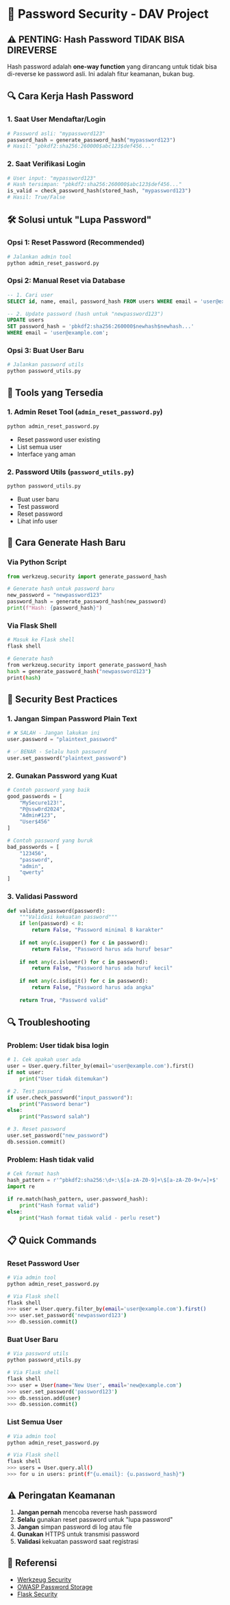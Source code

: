 # 🔐 Password Security - DAV Project

## ⚠️ **PENTING: Hash Password TIDAK BISA DIREVERSE**

Hash password adalah **one-way function** yang dirancang untuk tidak bisa di-reverse ke password asli. Ini adalah fitur keamanan, bukan bug.

## 🔍 **Cara Kerja Hash Password**

### 1. **Saat User Mendaftar/Login**
```python
# Password asli: "mypassword123"
password_hash = generate_password_hash("mypassword123")
# Hasil: "pbkdf2:sha256:260000$abc123$def456..."
```

### 2. **Saat Verifikasi Login**
```python
# User input: "mypassword123"
# Hash tersimpan: "pbkdf2:sha256:260000$abc123$def456..."
is_valid = check_password_hash(stored_hash, "mypassword123")
# Hasil: True/False
```

## 🛠️ **Solusi untuk "Lupa Password"**

### **Opsi 1: Reset Password (Recommended)**
```bash
# Jalankan admin tool
python admin_reset_password.py
```

### **Opsi 2: Manual Reset via Database**
```sql
-- 1. Cari user
SELECT id, name, email, password_hash FROM users WHERE email = 'user@example.com';

-- 2. Update password (hash untuk "newpassword123")
UPDATE users 
SET password_hash = 'pbkdf2:sha256:260000$newhash$newhash...' 
WHERE email = 'user@example.com';
```

### **Opsi 3: Buat User Baru**
```bash
# Jalankan password utils
python password_utils.py
```

## 🔧 **Tools yang Tersedia**

### 1. **Admin Reset Tool** (`admin_reset_password.py`)
```bash
python admin_reset_password.py
```
- Reset password user existing
- List semua user
- Interface yang aman

### 2. **Password Utils** (`password_utils.py`)
```bash
python password_utils.py
```
- Buat user baru
- Test password
- Reset password
- Lihat info user

## 🔐 **Cara Generate Hash Baru**

### **Via Python Script**
```python
from werkzeug.security import generate_password_hash

# Generate hash untuk password baru
new_password = "newpassword123"
password_hash = generate_password_hash(new_password)
print(f"Hash: {password_hash}")
```

### **Via Flask Shell**
```bash
# Masuk ke Flask shell
flask shell

# Generate hash
from werkzeug.security import generate_password_hash
hash = generate_password_hash("newpassword123")
print(hash)
```

## 🚨 **Security Best Practices**

### **1. Jangan Simpan Password Plain Text**
```python
# ❌ SALAH - Jangan lakukan ini
user.password = "plaintext_password"

# ✅ BENAR - Selalu hash password
user.set_password("plaintext_password")
```

### **2. Gunakan Password yang Kuat**
```python
# Contoh password yang baik
good_passwords = [
    "MySecure123!",
    "P@ssw0rd2024",
    "Admin#123",
    "User$456"
]

# Contoh password yang buruk
bad_passwords = [
    "123456",
    "password",
    "admin",
    "qwerty"
]
```

### **3. Validasi Password**
```python
def validate_password(password):
    """Validasi kekuatan password"""
    if len(password) < 8:
        return False, "Password minimal 8 karakter"
    
    if not any(c.isupper() for c in password):
        return False, "Password harus ada huruf besar"
    
    if not any(c.islower() for c in password):
        return False, "Password harus ada huruf kecil"
    
    if not any(c.isdigit() for c in password):
        return False, "Password harus ada angka"
    
    return True, "Password valid"
```

## 🔍 **Troubleshooting**

### **Problem: User tidak bisa login**
```python
# 1. Cek apakah user ada
user = User.query.filter_by(email='user@example.com').first()
if not user:
    print("User tidak ditemukan")

# 2. Test password
if user.check_password("input_password"):
    print("Password benar")
else:
    print("Password salah")

# 3. Reset password
user.set_password("new_password")
db.session.commit()
```

### **Problem: Hash tidak valid**
```python
# Cek format hash
hash_pattern = r'^pbkdf2:sha256:\d+:\$[a-zA-Z0-9]+\$[a-zA-Z0-9+/=]+$'
import re

if re.match(hash_pattern, user.password_hash):
    print("Hash format valid")
else:
    print("Hash format tidak valid - perlu reset")
```

## 📋 **Quick Commands**

### **Reset Password User**
```bash
# Via admin tool
python admin_reset_password.py

# Via Flask shell
flask shell
>>> user = User.query.filter_by(email='user@example.com').first()
>>> user.set_password('newpassword123')
>>> db.session.commit()
```

### **Buat User Baru**
```bash
# Via password utils
python password_utils.py

# Via Flask shell
flask shell
>>> user = User(name='New User', email='new@example.com')
>>> user.set_password('password123')
>>> db.session.add(user)
>>> db.session.commit()
```

### **List Semua User**
```bash
# Via admin tool
python admin_reset_password.py

# Via Flask shell
flask shell
>>> users = User.query.all()
>>> for u in users: print(f"{u.email}: {u.password_hash}")
```

## ⚠️ **Peringatan Keamanan**

1. **Jangan pernah** mencoba reverse hash password
2. **Selalu** gunakan reset password untuk "lupa password"
3. **Jangan** simpan password di log atau file
4. **Gunakan** HTTPS untuk transmisi password
5. **Validasi** kekuatan password saat registrasi

## 🔗 **Referensi**

- [Werkzeug Security](https://werkzeug.palletsprojects.com/en/2.3.x/utils/#werkzeug.security)
- [OWASP Password Storage](https://cheatsheetseries.owasp.org/cheatsheets/Password_Storage_Cheat_Sheet.html)
- [Flask Security](https://flask-security-too.readthedocs.io/)
